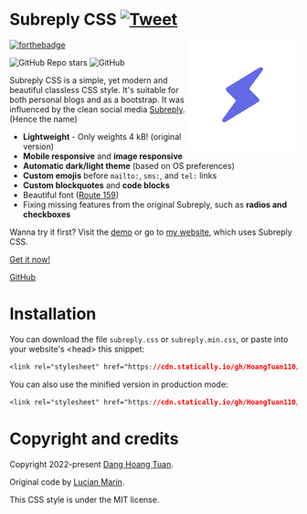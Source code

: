 <link rel="stylesheet" href="https://cdn.statically.io/gh/HoangTuan110/subreply-css/main/subreply.css">

# Subreply CSS [![Tweet](https://img.shields.io/twitter/url/http/shields.io.svg?style=social)](https://twitter.com/intent/tweet?text=Subreply+CSS+is+a+simple+yet+modern+and+beautiful+classless+CSS+style&url=https://github.com/HoangTuan110/subreply-css&via=DangHoangTuan20&hashtags=bootstrap,css,classless,subreply)

<img src="./assets/logo.png" align="right"
     alt="Subreply logo, but inverted" width="192" height="192">

[![forthebadge](https://forthebadge.com/images/badges/built-with-love.svg)](https://forthebadge.com)

![GitHub Repo stars](https://img.shields.io/github/stars/HoangTuan110/subreply-css?style=flat-square)
![GitHub](https://img.shields.io/github/license/HoangTuan110/subreply-css?style=flat-square)

Subreply CSS is a simple, yet modern and beautiful classless CSS style. It's
suitable for both personal blogs and as a bootstrap. It was influenced by the
clean social media [Subreply](https://subreply.com/about). (Hence the name)

* **Lightweight** - Only weights 4 kB! (original version)
* **Mobile responsive** and **image responsive**
* **Automatic dark/light theme** (based on OS preferences)
* **Custom emojis** before `mailto:`, `sms:`, and `tel:` links
* **Custom blockquotes** and **code blocks**
* Beautiful font ([Route 159](https://dotcolon.net/font/route159/))
* Fixing missing features from the original Subreply, such as **radios and checkboxes**

Wanna try it first? Visit the [demo](https://raw.githack.com/HoangTuan110/subreply-css/main/test.html)
or go to [my website](https://tsk.bearblog.dev), which uses Subreply CSS.

[Get it now!](#installation)

[GitHub](https://github.com/HoangTuan110/subreply-css)

# Installation

You can download the file `subreply.css` or `subreply.min.css`, or paste into your website's &lt;head&gt;
this snippet:

```css
<link rel="stylesheet" href="https://cdn.statically.io/gh/HoangTuan110/subreply-css/main/subreply.css">
```

You can also use the minified version in production mode:

```css
<link rel="stylesheet" href="https://cdn.statically.io/gh/HoangTuan110/subreply-css/main/subreply.min.css">
```

# Copyright and credits

Copyright 2022-present [Dang Hoang Tuan](https://tsk.bearblog.dev).

Original code by [Lucian Marin](https://github.com/lucianmarin).

This CSS style is under the MIT license.
